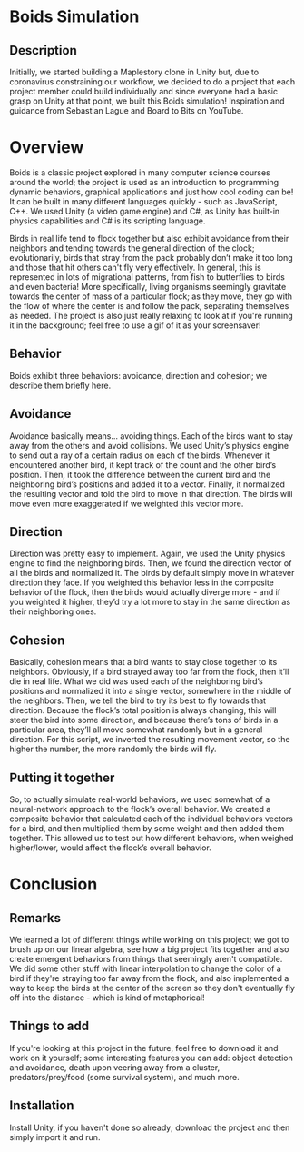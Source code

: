 # Boids Simulation 

## Description 

Initially, we started building a Maplestory clone in Unity but, due to coronavirus constraining our workflow, we decided to do a project that each project member could build individually and since everyone had a basic grasp on Unity at that point, we built this Boids simulation! Inspiration and guidance from Sebastian Lague and Board to Bits on YouTube. 

# Overview 

Boids is a classic project explored in many computer science courses around the world; the project is used as an introduction to programming dynamic behaviors, graphical applications and just how cool coding can be! It can be built in many different languages quickly - such as JavaScript, C++. We used Unity (a video game engine) and C#, as Unity has built-in physics capabilities and C# is its scripting language. 

Birds in real life tend to flock together but also exhibit avoidance from their neighbors and tending towards the general direction of the clock; evolutionarily, birds that stray from the pack probably don’t make it too long and those that hit others can't fly very effectively. In general, this is represented in lots of migrational patterns, from fish to butterflies to birds and even bacteria! More specifically, living organisms seemingly gravitate towards the center of mass of a particular flock; as they move, they go with the flow of where the center is and follow the pack, separating themselves as needed. The project is also just really relaxing to look at if you're running it in the background; feel free to use a gif of it as your screensaver! 

## Behavior 

Boids exhibit three behaviors: avoidance, direction and cohesion; we describe them briefly here. 

## Avoidance

Avoidance basically means… avoiding things. Each of the birds want to stay away from the others and avoid collisions. We used Unity’s physics engine to send out a ray of a certain radius on each of the birds. Whenever it encountered another bird, it kept track of the count and the other bird’s position. Then, it took the difference between the current bird and the neighboring bird’s positions and added it to a vector. Finally, it normalized the resulting vector and told the bird to move in that direction. The birds will move even more exaggerated if we weighted this vector more. 

## Direction 

Direction was pretty easy to implement. Again, we used the Unity physics engine to find the neighboring birds. Then, we found the direction vector of all the birds and normalized it. The birds by default simply move in whatever direction they face. If you weighted this behavior less in the composite behavior of the flock, then the birds would actually diverge more - and if you weighted it higher, they’d try a lot more to stay in the same direction as their neighboring ones. 

## Cohesion

Basically, cohesion means that a bird wants to stay close together to its neighbors. Obviously, if a bird strayed away too far from the flock, then it’ll die in real life. What we did was used each of the neighboring bird’s positions and normalized it into a single vector, somewhere in the middle of the neighbors. Then, we tell the bird to try its best to fly towards that direction. Because the flock’s total position is always changing, this will steer the bird into some direction, and because there’s tons of birds in a particular area, they’ll all move somewhat randomly but in a general direction. For this script, we inverted the resulting movement vector, so the higher the number, the more randomly the birds will fly. 

## Putting it together

So, to actually simulate real-world behaviors, we used somewhat of a neural-network approach to the flock’s overall behavior. We created a composite behavior that calculated each of the individual behaviors vectors for a bird, and then multiplied them by some weight and then added them together. This allowed us to test out how different behaviors, when weighed higher/lower, would affect the flock’s overall behavior.

# Conclusion

## Remarks 

We learned a lot of different things while working on this project; we got to brush up on our linear algebra, see how a big project fits together and also create emergent behaviors from things that seemingly aren't compatible. We did some other stuff with linear interpolation to change the color of a bird if they're straying too far away from the flock, and also implemented a way to keep the birds at the center of the screen so they don't eventually fly off into the distance - which is kind of metaphorical! 

## Things to add 

If you're looking at this project in the future, feel free to download it and work on it yourself; some interesting features you can add: object detection and avoidance, death upon veering away from a cluster, predators/prey/food (some survival system), and much more. 

## Installation

Install Unity, if you haven't done so already; download the project and then simply import it and run. 
